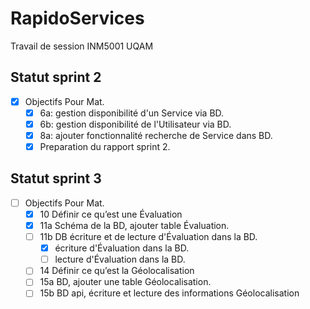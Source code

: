 # RapidoServices
Travail de session INM5001 UQAM

## Statut sprint 2
- [x] Objectifs Pour Mat.
  - [x] 6a: gestion disponibilité d'un Service via BD.
  - [x] 6b: gestion disponibilité de l'Utilisateur via BD.
  - [x] 8a: ajouter fonctionnalité recherche de Service dans BD.
  - [x] Preparation du rapport sprint 2.
  
## Statut sprint 3
- [ ] Objectifs Pour Mat.
  - [x] 10 Définir ce qu’est une Évaluation
  - [x] 11a Schéma de la BD, ajouter table Évaluation.
  - [ ] 11b DB écriture et de lecture d'Évaluation dans la BD.
    - [x] écriture d'Évaluation dans la BD.
    - [ ] lecture d'Évaluation dans la BD.  
  - [ ] 14 Définir ce qu’est la Géolocalisation
  - [ ] 15a BD, ajouter une table Géolocalisation.
  - [ ] 15b BD api, écriture et lecture des informations Géolocalisation
